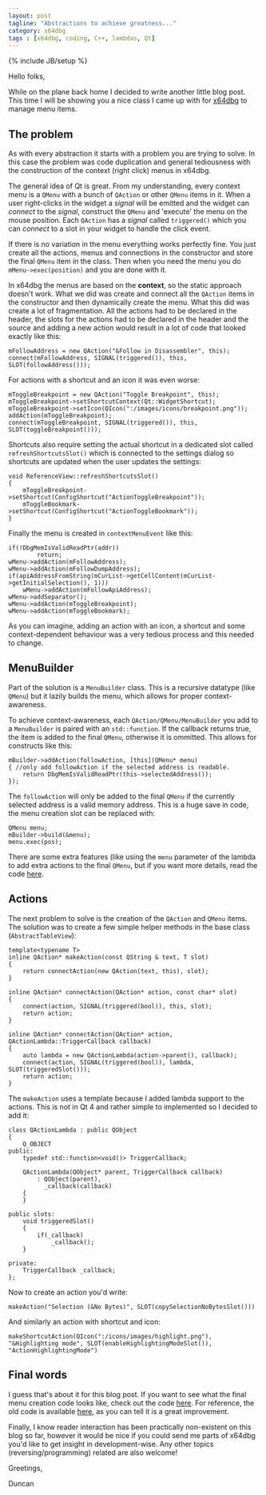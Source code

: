 ```yaml
---
layout: post
tagline: "Abstractions to achieve greatness..."
category: x64dbg
tags : [x64dbg, coding, C++, lambdas, Qt]
---
```

{% include JB/setup %}

Hello folks,

While on the plane back home I decided to write another little blog post. This time I will be showing you a nice class I came up with for [x64dbg](http://x64dbg.com) to manage menu items.

## The problem

As with every abstraction it starts with a problem you are trying to solve. In this case the problem was code duplication and general tediousness with the construction of the context (right click) menus in x64dbg.

The general idea of Qt is great. From my understanding, every context menu is a `QMenu` with a bunch of `QAction` or other `QMenu` items in it. When a user right-clicks in the widget a *signal* will be emitted and the widget can *connect* to the *signal*, construct the `QMenu` and 'execute' the menu on the mouse position. Each `QAction` has a *signal* called `triggered()` which you can *connect* to a slot in your widget to handle the click event.

If there is no variation in the menu everything works perfectly fine. You just create all the actions, menus and connections in the constructor and store the final `QMenu` item in the class. Then when you need the menu you do `mMenu->exec(position)` and you are done with it.

In x64dbg the menus are based on the **context**, so the static approach doesn't work. What we did was create and connect all the `QAction` items in the constructor and then dynamically create the menu. What this did was create a lot of fragmentation. All the actions had to be declared in the header, the slots for the actions had to be declared in the header and the source and adding a new action would result in a lot of code that looked exactly like this:

```
mFollowAddress = new QAction("&Follow in Disassembler", this);
connect(mFollowAddress, SIGNAL(triggered()), this, SLOT(followAddress()));
```

For actions with a shortcut and an icon it was even worse:

```
mToggleBreakpoint = new QAction("Toggle Breakpoint", this);
mToggleBreakpoint->setShortcutContext(Qt::WidgetShortcut);
mToggleBreakpoint->setIcon(QIcon(":/images/icons/breakpoint.png"));
addAction(mToggleBreakpoint);
connect(mToggleBreakpoint, SIGNAL(triggered()), this, SLOT(toggleBreakpoint()));
```

Shortcuts also require setting the actual shortcut in a dedicated slot called `refreshShortcutsSlot()` which is connected to the settings dialog so shortcuts are updated when the user updates the settings:

```
void ReferenceView::refreshShortcutsSlot()
{
    mToggleBreakpoint->setShortcut(ConfigShortcut("ActionToggleBreakpoint"));
    mToggleBookmark->setShortcut(ConfigShortcut("ActionToggleBookmark"));
}
```

Finally the menu is created in `contextMenuEvent` like this:

```
if(!DbgMemIsValidReadPtr(addr))
        return;
wMenu->addAction(mFollowAddress);
wMenu->addAction(mFollowDumpAddress);
if(apiAddressFromString(mCurList->getCellContent(mCurList->getInitialSelection(), 1)))
    wMenu->addAction(mFollowApiAddress);
wMenu->addSeparator();
wMenu->addAction(mToggleBreakpoint);
wMenu->addAction(mToggleBookmark);
```

As you can imagine, adding an action with an icon, a shortcut and some context-dependent behaviour was a very tedious process and this needed to change.

## MenuBuilder

Part of the solution is a `MenuBuilder` class. This is a recursive datatype (like `QMenu`) but it lazily builds the menu, which allows for proper context-awareness.

To achieve context-awareness, each `QAction/QMenu/MenuBuilder` you add to a `MenuBuilder` is paired with an `std::function`. If the callback returns true, the item is added to the final `QMenu`, otherwise it is ommitted. This allows for constructs like this:

```
mBuilder->addAction(followAction, [this](QMenu* menu)
{ //only add followAction if the selected address is readable.
    return DbgMemIsValidReadPtr(this->selectedAddress());
});
```

The `followAction` will only be added to the final `QMenu` if the currently selected address is a valid memory address. This is a huge save in code, the menu creation slot can be replaced with:

```
QMenu menu;
mBuilder->build(&menu);
menu.exec(pos);
```

There are some extra features (like using the `menu` parameter of the lambda to add extra actions to the final `QMenu`, but if you want more details, read the code [here](https://github.com/x64dbg/x64dbg/blob/bc9c05537fa7d64ed440a40099beb2a2c2e407a0/src/gui/Src/Utils/MenuBuilder.h).

## Actions

The next problem to solve is the creation of the `QAction` and `QMenu` items. The solution was to create a few simple helper methods in the base class (`AbstractTableView`):

```
template<typename T>inline QAction* makeAction(const QString & text, T slot){    return connectAction(new QAction(text, this), slot);}

inline QAction* connectAction(QAction* action, const char* slot){    connect(action, SIGNAL(triggered(bool)), this, slot);    return action;}inline QAction* connectAction(QAction* action, QActionLambda::TriggerCallback callback){    auto lambda = new QActionLambda(action->parent(), callback);    connect(action, SIGNAL(triggered(bool)), lambda, SLOT(triggeredSlot()));    return action;}
```

The `makeAction` uses a template because I added lambda support to the actions. This is not in Qt 4 and rather simple to implemented so I decided to add it:

```
class QActionLambda : public QObject{    Q_OBJECTpublic:    typedef std::function<void()> TriggerCallback;    QActionLambda(QObject* parent, TriggerCallback callback)        : QObject(parent),          _callback(callback)    {    }public slots:    void triggeredSlot()    {        if(_callback)            _callback();    }private:    TriggerCallback _callback;};
```

Now to create an action you'd write:

```
makeAction("Selection (&No Bytes)", SLOT(copySelectionNoBytesSlot()))
```

And similarly an action with shortcut and icon:

```
makeShortcutAction(QIcon(":/icons/images/highlight.png"), "&Highlighting mode", SLOT(enableHighlightingModeSlot()), "ActionHighlightingMode")
```

## Final words

I guess that's about it for this blog post. If you want to see what the final menu creation code looks like, check out the code [here](https://github.com/x64dbg/x64dbg/blob/bc9c05537fa7d64ed440a40099beb2a2c2e407a0/src/gui/Src/Gui/CPUDisassembly.cpp#L187). For reference, the old code is available [here](https://github.com/x64dbg/x64dbg/blob/63ed769b6768323aebbc3042307213721abb24a8/src/gui/Src/Gui/CPUDisassembly.cpp#L170), as you can tell it is a great improvement.

Finally, I know reader interaction has been practically non-existent on this blog so far, however it would be nice if you could send me parts of x64dbg you'd like to get insight in development-wise. Any other topics (reversing/programming) related are also welcome!

Greetings,

Duncan